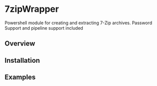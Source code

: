 # 7zipWrapper

Powershell module for creating and extracting 7-Zip archives.  Password Support and pipeline support included

## Overview

## Installation

## Examples
